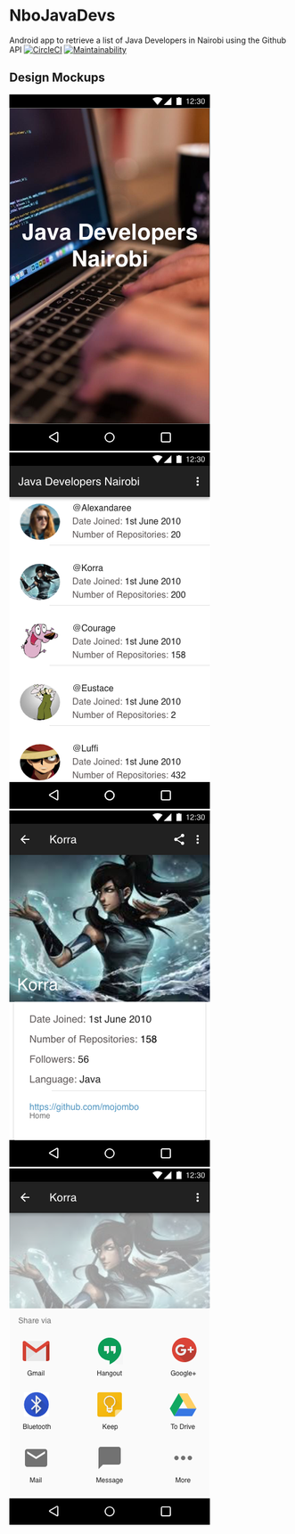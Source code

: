 # NboJavaDevs
 Android app to retrieve a list of Java Developers in Nairobi using the Github API
 [![CircleCI](https://circleci.com/gh/muthash/NboJavaDevs/tree/ft-connect-recyclerView-to-MainActivity-155768857.svg?style=svg)](https://circleci.com/gh/muthash/NboJavaDevs/tree/ft-connect-recyclerView-to-MainActivity-155768857)
 [![Maintainability](https://api.codeclimate.com/v1/badges/7ee4c351f0e1887696bb/maintainability)](https://codeclimate.com/github/muthash/NboJavaDevs/maintainability) 


## Design Mockups

![Home Screen](https://raw.githubusercontent.com/muthash/NboJavaDevs/ft-design-mockups-158791077/art/Home.png)
![Recycler View](https://raw.githubusercontent.com/muthash/NboJavaDevs/ft-design-mockups-158791077/art/RecyclerView.png)
![Prifile](https://raw.githubusercontent.com/muthash/NboJavaDevs/ft-design-mockups-158791077/art/Profile.png)
![Share Intent](https://raw.githubusercontent.com/muthash/NboJavaDevs/ft-design-mockups-158791077/art/ShareIntent.png)